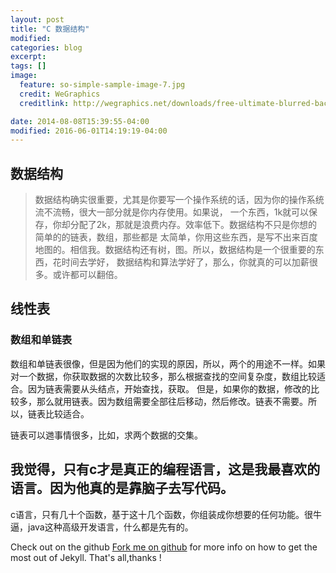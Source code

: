 ```yaml
---
layout: post
title: "C 数据结构"
modified:
categories: blog
excerpt:
tags: []
image:
  feature: so-simple-sample-image-7.jpg
  credit: WeGraphics
  creditlink: http://wegraphics.net/downloads/free-ultimate-blurred-background-pack/

date: 2014-08-08T15:39:55-04:00
modified: 2016-06-01T14:19:19-04:00
---
```

## 数据结构 ##

> 数据结构确实很重要，尤其是你要写一个操作系统的话，因为你的操作系统流不流畅，很大一部分就是你内存使用。如果说，
> 一个东西，1k就可以保存，你却分配了2k，那就是浪费内存。效率低下。数据结构不只是你想的简单的的链表，数组，那些都是
> 太简单，你用这些东西，是写不出来百度地图的。相信我。数据结构还有树，图。所以，数据结构是一个很重要的东西，花时间去学好，
> 数据结构和算法学好了，那么，你就真的可以加薪很多。或许都可以翻倍。



## 线性表 ##

### 数组和单链表 ###

数组和单链表很像，但是因为他们的实现的原因，所以，两个的用途不一样。如果对一个数据，你获取数据的次数比较多，那么根据查找的空间复杂度，数组比较适合。因为链表需要从头结点，开始查找，获取。
但是，如果你的数据，修改的比较多，那么就用链表。因为数组需要全部往后移动，然后修改。链表不需要。所以，链表比较适合。


链表可以逇事情很多，比如，求两个数据的交集。

## 我觉得，只有c才是真正的编程语言，这是我最喜欢的语言。因为他真的是靠脑子去写代码。 ##

c语言，只有几十个函数，基于这十几个函数，你组装成你想要的任何功能。很牛逼，java这种高级开发语言，什么都是先有的。










Check out on the github [Fork me on github][Tomas' Yu] for more info on how to get the most out of Jekyll. That's all,thanks !

[Tomas' Yu]: https://github.com/TomasYu/blogs
[Tomas' Yu]: https://github.com/TomasYu/blogs